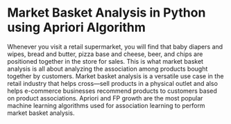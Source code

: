# Market Basket Analysis in Python using Apriori Algorithm

Whenever you visit a retail supermarket, you will find that baby diapers and wipes, bread and butter, pizza base and cheese, beer, and chips are positioned together in the store for sales. This is what market basket analysis is all about analyzing the association among products bought together by customers. Market basket analysis is a versatile use case in the retail industry that helps cross—sell products in a physical outlet and also helps e-commerce businesses recommend products to customers based on product associations. Apriori and FP growth are the most popular machine learning algorithms used for association learning to perform market basket analysis.

